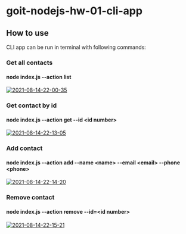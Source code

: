 # goit-nodejs-hw-01-cli-app

## How to use

CLI app can be run in terminal with following commands:

### Get all contacts

#### node index.js --action list

<a href="https://ibb.co/1rN560J"><img src="https://i.ibb.co/x1b0H28/2021-08-14-22-00-35.png" alt="2021-08-14-22-00-35" border="0"></a>

### Get contact by id

#### node index.js --action get --id \<id number>

<a href="https://ibb.co/QP37YH2"><img src="https://i.ibb.co/pfB64Kt/2021-08-14-22-13-05.png" alt="2021-08-14-22-13-05" border="0"></a>

### Add contact

#### node index.js --action add --name \<name> --email \<email> --phone \<phone>

<a href="https://ibb.co/GdY4bvs"><img src="https://i.ibb.co/HKwfkDN/2021-08-14-22-14-20.png" alt="2021-08-14-22-14-20" border="0"></a>

### Remove contact

#### node index.js --action remove --id=\<id number>

<a href="https://ibb.co/vhgmRS5"><img src="https://i.ibb.co/ScW0GzT/2021-08-14-22-15-21.png" alt="2021-08-14-22-15-21" border="0"></a>
